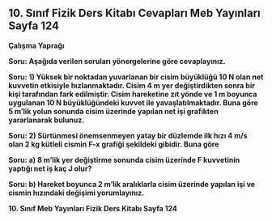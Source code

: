 ## 10. Sınıf Fizik Ders Kitabı Cevapları Meb Yayınları Sayfa 124

**Çalışma Yaprağı**

**Soru: Aşağıda verilen soruları yönergelerine göre cevaplayınız.**

**Soru: 1) Yüksek bir noktadan yuvarlanan bir cisim büyüklüğü 10 N olan net kuvvetin etkisiyle hızlanmaktadır. Cisim 4 m yer değiştirdikten sonra bir kişi tarafından fark edilmiştir. Cisim hareketine zıt yönde ve 1 m boyunca uygulanan 10 N büyüklüğündeki kuvvet ile yavaşlatılmaktadır. Buna göre 5 m’lik yolun sonunda cisim üzerinde yapılan net işi grafikten yararlanarak bulunuz.**

**Soru: 2) Sürtünmesi önemsenmeyen yatay bir düzlemde ilk hızı 4 m/s olan 2 kg kütleli cismin F-x grafiği şekildeki gibidir. Buna göre**

**Soru: a) 8 m’lik yer değiştirme sonunda cisim üzerinde F kuvvetinin yaptığı net iş kaç J olur?**

**Soru: b) Hareket boyunca 2 m’lik aralıklarla cisim üzerinde yapılan işi ve cismin hızındaki değişimi yorumlayınız.**

**10. Sınıf Meb Yayınları Fizik Ders Kitabı Sayfa 124**